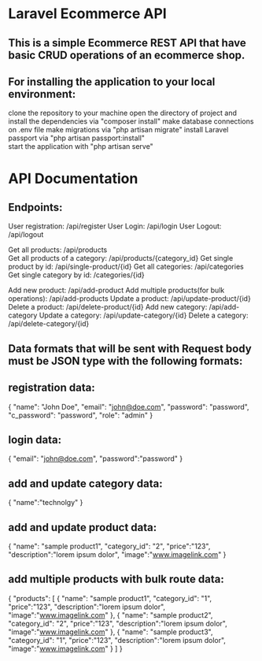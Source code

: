 # Laravel Ecommerce API 

## This is a simple Ecommerce REST API that have basic CRUD operations of an ecommerce shop. 
## For installing the application to your local environment:
 clone the repository to your machine
 open the directory of project and install the dependencies via "composer install"
 make database connections on .env file
 make migrations via "php artisan migrate"
 install Laravel passport via "php artisan passport:install"  
 start the application with "php artisan serve"

# API Documentation
## Endpoints:

 User registration:                           /api/register
 User Login:                                  /api/login
 User Logout:                                 /api/logout

 Get all products:                            /api/products              
 Get all products of a category:              /api/products/{category_id}
 Get single product by id:                    /api/single-product/{id}
 Get all categories:                          /api/categories
 Get single category by id:                   /categories/{id}

 Add new product:                             /api/add-product
 Add multiple products(for bulk operations):  /api/add-products
 Update a product:                            /api/update-product/{id}
 Delete a product:                            /api/delete-product/{id}
 Add new category:                            /api/add-category
 Update a category:                           /api/update-category/{id}
 Delete a category:                           /api/delete-category/{id}

## Data formats that will be sent with Request body must be JSON type with the following formats:

## registration data:
{
    "name": "John Doe",
    "email": "john@doe.com",
    "password": "password",
    "c_password": "password",
    "role": "admin"
}

## login data:
{
    "email": "john@doe.com",
    "password":"password"
}

## add and update category data:
{
    "name":"technolgy"
}

## add and update product data:
{
    "name": "sample product1",
    "category_id": "2",
    "price":"123",
    "description":"lorem ipsum dolor",
    "image":"www.imagelink.com"
}

## add multiple products with bulk route data:
{
   "products": [
    {
    "name": "sample product1",
    "category_id": "1",
    "price":"123",
    "description":"lorem ipsum dolor",
    "image":"www.imagelink.com"
    },
    {
    "name": "sample product2",
    "category_id": "2",
    "price":"123",
    "description":"lorem ipsum dolor",
    "image":"www.imagelink.com"
    },
    {
    "name": "sample product3",
    "category_id": "1",
    "price":"123",
    "description":"lorem ipsum dolor",
    "image":"www.imagelink.com"
    }
   ]
}
